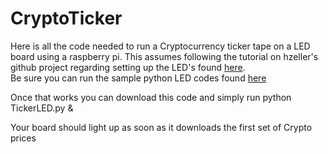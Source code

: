 # CryptoTicker

Here is all the code needed to run a Cryptocurrency ticker tape on a LED board using a raspberry pi.  This assumes following the tutorial 
on hzeller's github project regarding setting up the LED's found [here](https://github.com/hzeller/rpi-rgb-led-matrix).  
Be sure you can run the sample python LED codes found [here](https://github.com/hzeller/rpi-rgb-led-matrix/tree/master/bindings/python/samples)

Once that works you can download this code and simply run 
    python TickerLED.py &
    
Your board should light up as soon as it downloads the first set of Crypto prices
